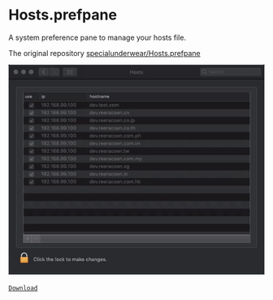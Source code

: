 # Hosts.prefpane

A system preference pane to manage your hosts file.

The original repository [specialunderwear/Hosts.prefpane](https://github.com/specialunderwear/Hosts.prefpane)

[![Reeracoen Asia](/screenshots/hosts-preference-pane.gif)](https://github.com/liziqiang/Hosts.prefpane/blob/master/screenshots/hosts-preference-pane.gif)

[`Download`](https://github.com/liziqiang/Hosts.prefpane/blob/master/screenshots/hosts-preference-pane.gif)

<!--
# Install Python Package Manager.
brew install python

# Setup MarkdownPP on Mac.
sudo pip3 install MarkdownPP

# Generate README.
markdown-pp README/index.mdpp -o README.md

# Markdown Preprocessor (MarkdownPP)
https://github.com/jreese/markdown-pp
-->

